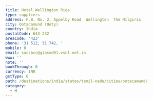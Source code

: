 ```yaml
---
title: Hotel Wellington Riga
type: suppliers
address: P.B. No. 2, Appelby Road  Wellington  The Nilgiris
city: Ootacamund (Ooty)
country: India
postalCode: 643 232
areaCode: '423'
phone: '31 512, 31 742, '
mobile: 0
email: sacsbcc@giasmd01.vsnl.net.in
www: ''
note: ''
bookThrough: 0
currency: INR
gstType: 0
path: /destinations/india/states/tamil-nadu/cities/ootacamund/
category:
  - H
---
```



